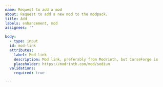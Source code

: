 ```yaml
---
name: Request to add a mod
about: Request to add a new mod to the modpack.
title: Add
labels: enhancement, mod
assignees: ''

body:
  - type: input
  id: mod-link
  attributes:
    label: Mod link
    description: Mod link, preferably from Modrinth, but CurseForge is allowed if there's no Modrinth version.
    placeholder: https://modrinth.com/mod/sodium
  validations:
    required: true

---
```

